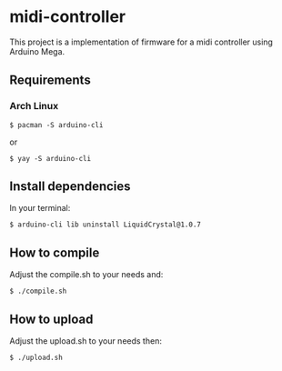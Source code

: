 # midi-controller

This project is a implementation of firmware for a midi controller using Arduino Mega.

## Requirements

### Arch Linux

```
$ pacman -S arduino-cli
```
or
```
$ yay -S arduino-cli
```

## Install dependencies

In your terminal:

```
$ arduino-cli lib uninstall LiquidCrystal@1.0.7
```

## How to compile

Adjust the compile.sh to your needs and:

```
$ ./compile.sh
```

## How to upload

Adjust the upload.sh to your needs then:

```
$ ./upload.sh
```
